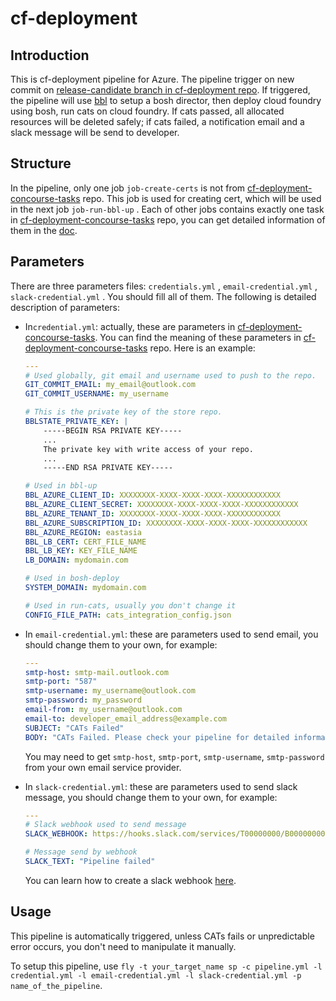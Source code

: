 # cf-deployment

## Introduction

This is cf-deployment pipeline for Azure. The pipeline trigger on new commit on [release-candidate branch in cf-deployment repo](https://github.com/cloudfoundry/cf-deployment/tree/release-candidate). If triggered, the pipeline will use [bbl](https://github.com/cloudfoundry/bosh-bootloader) to setup a bosh director, then deploy cloud foundry using bosh, run cats on cloud foundry. If cats passed, all allocated resources will be deleted safely; if cats failed, a notification email and a slack message will be send to developer.

## Structure

In the pipeline, only one job `job-create-certs` is not from [cf-deployment-concourse-tasks](https://github.com/cloudfoundry/cf-deployment-concourse-tasks) repo. This job is used for creating cert, which will be used in the next job `job-run-bbl-up` . Each of other jobs contains exactly one task in  [cf-deployment-concourse-tasks](https://github.com/cloudfoundry/cf-deployment-concourse-tasks) repo, you can get detailed information of them in the [doc](https://github.com/cloudfoundry/cf-deployment-concourse-tasks#tasks).

## Parameters

There are three parameters files: `credentials.yml` , `email-credential.yml` , `slack-credential.yml` . You should fill all of them. The following is detailed description of parameters:

- In`credential.yml`: actually, these are parameters in [cf-deployment-concourse-tasks](https://github.com/cloudfoundry/cf-deployment-concourse-tasks). You can find the meaning of these parameters in [cf-deployment-concourse-tasks](https://github.com/cloudfoundry/cf-deployment-concourse-tasks) repo. Here is an example:

  ```yaml
  ---
  # Used globally, git email and username used to push to the repo.
  GIT_COMMIT_EMAIL: my_email@outlook.com
  GIT_COMMIT_USERNAME: my_username

  # This is the private key of the store repo.
  BBLSTATE_PRIVATE_KEY: |
      -----BEGIN RSA PRIVATE KEY-----
      ...
      The private key with write access of your repo.
      ...
      -----END RSA PRIVATE KEY-----

  # Used in bbl-up
  BBL_AZURE_CLIENT_ID: XXXXXXXX-XXXX-XXXX-XXXX-XXXXXXXXXXXX
  BBL_AZURE_CLIENT_SECRET: XXXXXXXX-XXXX-XXXX-XXXX-XXXXXXXXXXXX
  BBL_AZURE_TENANT_ID: XXXXXXXX-XXXX-XXXX-XXXX-XXXXXXXXXXXX
  BBL_AZURE_SUBSCRIPTION_ID: XXXXXXXX-XXXX-XXXX-XXXX-XXXXXXXXXXXX
  BBL_AZURE_REGION: eastasia
  BBL_LB_CERT: CERT_FILE_NAME
  BBL_LB_KEY: KEY_FILE_NAME
  LB_DOMAIN: mydomain.com

  # Used in bosh-deploy
  SYSTEM_DOMAIN: mydomain.com

  # Used in run-cats, usually you don't change it
  CONFIG_FILE_PATH: cats_integration_config.json
  ```

- In `email-credential.yml`: these are parameters used to send email, you should change them to your own, for example:

  ```yaml
  ---
  smtp-host: smtp-mail.outlook.com
  smtp-port: "587"
  smtp-username: my_username@outlook.com
  smtp-password: my_password
  email-from: my_username@outlook.com
  email-to: developer_email_address@example.com
  SUBJECT: "CATs Failed"
  BODY: "CATs Failed. Please check your pipeline for detailed information" 
  ```

  You may need to get `smtp-host`, `smtp-port`, `smtp-username`, `smtp-password` from your own  email service provider.

- In `slack-credential.yml`: these are parameters used to send slack message, you should change them to your own, for example:

  ```yaml
  ---
  # Slack webhook used to send message
  SLACK_WEBHOOK: https://hooks.slack.com/services/T00000000/B00000000/XXXXXXXXXXXXXXXXXXXXXXXX

  # Message send by webhook
  SLACK_TEXT: "Pipeline failed"
  ```

  You can learn how to create a slack webhook [here](https://get.slack.help/hc/en-us/articles/115005265063-Incoming-WebHooks-for-Slack). 

## Usage

This pipeline is automatically triggered, unless CATs fails or unpredictable error occurs, you don't need to manipulate it manually. 

To setup this pipeline, use  `fly -t your_target_name sp -c pipeline.yml -l credential.yml -l email-credential.yml -l slack-credential.yml -p name_of_the_pipeline`.
